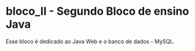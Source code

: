 # bloco_II - Segundo Bloco de ensino Java

Esse bloco é dedicado ao Java Web e o banco de dados - MySQL.

 
